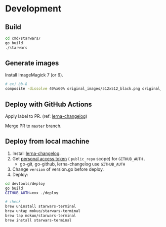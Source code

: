 # Development

## Build

```zsh
cd cmd/starwars/
go build
./starwars
```

## Generate images

Install ImageMagick 7 (or 6).

```zsh
# ex) bb-8
composite -dissolve 40%x60% original_images/512x512_black.png original_images/starwars-bb-8.png cmd/starwars/images/bb-8.png
```

## Deploy with GitHub Actions

Apply label to PR. (ref: [lerna-changelog](https://github.com/lerna/lerna-changelog))

Merge PR to `master` branch.

## Deploy from local machine

1. Install [lerna-changelog](https://github.com/lerna/lerna-changelog).
2. Get [personal access token](https://github.com/settings/tokens) ( `public_repo` scope) for `GITHUB_AUTH` .
    - go-git, go-github, lerna-changelog use `GITHUB_AUTH`
3. Change `version` of version.go before deploy.
4. Deploy:

```zsh
cd devtools/deploy
go build
GITHUB_AUTH=xxx ./deploy

# check
brew uninstall starwars-terminal
brew untap mokuo/starwars-terminal
brew tap mokuo/starwars-terminal
brew install starwars-terminal
```
